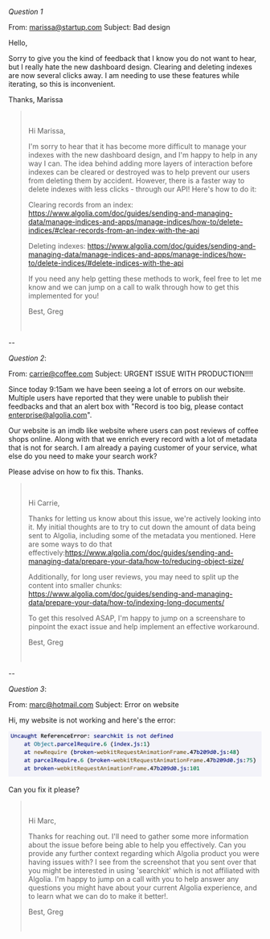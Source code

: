 *Question 1*


From: marissa@startup.com
Subject:  Bad design

Hello,

Sorry to give you the kind of feedback that I know you do not want to hear, but I really hate the new dashboard design. Clearing and deleting indexes are now several clicks away. I am needing to use these features while iterating, so this is inconvenient.

Thanks,
Marissa

> <br>
>
> Hi Marissa,
>
>I'm sorry to hear that it has become more difficult to manage your indexes with the new dashboard design, and I'm happy to help in any way I can.  The idea behind adding more layers of interaction before indexes can be cleared or destroyed was to help prevent our users from deleting them by accident.  However, there is a faster way to delete indexes with less clicks - through our API!  Here's how to do it:
>
>Clearing records from an index: https://www.algolia.com/doc/guides/sending-and-managing-data/manage-indices-and-apps/manage-indices/how-to/delete-indices/#clear-records-from-an-index-with-the-api
>
>Deleting indexes: https://www.algolia.com/doc/guides/sending-and-managing-data/manage-indices-and-apps/manage-indices/how-to/delete-indices/#delete-indices-with-the-api
>
>If you need any help getting these methods to work, feel free to let me know and we can jump on a call to walk through how to get this implemented for you!
>
>Best,
>Greg
>
> <br>

--

*Question 2*:

From: carrie@coffee.com
Subject: URGENT ISSUE WITH PRODUCTION!!!!

Since today 9:15am we have been seeing a lot of errors on our website. Multiple users have reported that they were unable to publish their feedbacks and that an alert box with "Record is too big, please contact enterprise@algolia.com".

Our website is an imdb like website where users can post reviews of coffee shops online. Along with that we enrich every record with a lot of metadata that is not for search. I am already a paying customer of your service, what else do you need to make your search work?

Please advise on how to fix this. Thanks.

> <br>
>
> Hi Carrie,
>
>Thanks for letting us know about this issue, we're actively looking into it.  My initial thoughts are to try to cut down the amount of data being sent to Algolia, including some of the metadata you mentioned.  Here are some ways to do that effectively:https://www.algolia.com/doc/guides/sending-and-managing-data/prepare-your-data/how-to/reducing-object-size/
>
>Additionally, for long user reviews, you may need to split up the content into smaller chunks:
>https://www.algolia.com/doc/guides/sending-and-managing-data/prepare-your-data/how-to/indexing-long-documents/
>
>To get this resolved ASAP, I'm happy to jump on a screenshare to pinpoint the exact issue and help implement an effective workaround.
>
>Best,
>Greg
>
> <br>

--

*Question 3*:


From: marc@hotmail.com
Subject: Error on website

Hi, my website is not working and here's the error:

![error message](./error.png)

Can you fix it please?

> <br>
>
>Hi Marc,
>
>Thanks for reaching out.  I'll need to gather some more information about the issue before being able to help you effectively.  Can you provide any further context regarding which Algolia product you were having issues with?  I see from the screenshot that you sent over that you might be interested in using 'searchkit' which is not affiliated with Algolia.  I'm happy to jump on a call with you to help answer any questions you might have about your current Algolia experience, and to learn what we can do to make it better!.
>
>Best,
>Greg
>
> <br>
